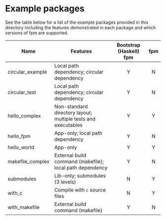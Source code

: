 # Example packages

See the table below for a list of the example packages provided in this directory including
the features demonstrated in each package and which versions of fpm are supported.


| Name             | Features                                                      | Bootstrap (Haskell) fpm | fpm |
|------------------|---------------------------------------------------------------|:-----------------------:|:---:|
| circular_example | Local path dependency; circular dependency                    |            Y            |  N  |
| circular_test    | Local path dependency; circular dependency                    |            Y            |  N  |
| hello_complex    | Non-standard directory layout; multiple tests and executables |            Y            |  Y  |
| hello_fpm        | App-only; local path dependency                               |            Y            |  N  |
| hello_world      | App-only                                                      |            Y            |  Y  |
| makefile_complex | External build command (makefile); local path dependency      |            Y            |  N  |
| submodules       | Lib-only; submodules (3 levels)                               |            N            |  Y  |
| with_c           | Compile with `c` source files                                 |            N            |  Y  |
| with_makefile    | External build command (makefile)                             |            Y            |  N  |